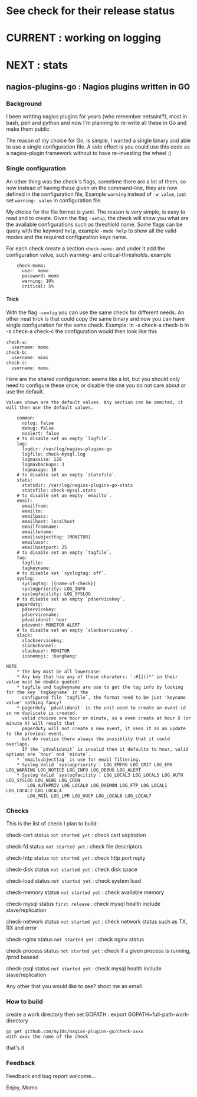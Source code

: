 
# See check for their release status
# CURRENT : working on logging
# NEXT    : stats

## nagios-plugins-go : Nagios plugins written in GO

### Background
I been writting nagios plugins for years (who remember netsaint?), most in
bash, perl and python and now I'm planning to re-write all these in Go and
make them public

The reason of my choice for Go, is simple, I wanted a single binary and able
to use a single configuration file. A side effect is you could use this code
as a nagios-plugin framework without to have re-investing the wheel :)

### Single configuration
An other thing was the check's flags, sometime there are a lot of them, so now instead
of having these given on the command-line, they are now defined in the configuration file,
Example `warning` instead of `-w value`, just set `warning: value` in configuration file.

My choice for the file format is yaml. The reason is very simple, is easy to read
and to create. Given the flag `-setup`, the check will show you what are the available
configurations such as threshlold name. Some flags can be query with the keyword `help`,
example `-mode help` to show all the valid modes and the required configuration keys name.

For each check create a section `check-name:` and under it add the configuration value,
such warning- and critical-thresholds.
example

```
	check-momo:
	  user: momo
	  password: momo
	  warning: 10%
	  critical: 5%
```

#### Trick
With the flag `-config` you can use the same check for different needs. An other neat trick
is that could copy the same binary and now you can have single configuration for the same check.
Example:
	ln -s check-a check-b
	ln -s check-a check-c
the configuration would then look like this
```
check-a:
  username: momo
check-b:
  username: mimi
check-c:
  username: mumu
```

Here are the shared configurarion:
seems like a lot, but you should only need to configure these once, or disable the one
you do not care about or use the default.

`Values shown are the default values. Any section can be ommited, it will then use the default values.`
```
	common:
	  nolog: false
	  debug: false
	  noalert: false
	# to disable set an empty `logfile`.
	log:
	  logdir: /var/log/nagios-plugins-go
	  logfile: check-mysql.log
	  logmaxsize: 128
	  logmaxbackups: 3
	  logmaxage: 10
	# to disable set an empty `statsfile`.
	stats:
	  statsdir: /var/log/nagios-plugins-go-stats
	  statsfile: check-mysql.stats
	# to disable set an empty `emailto`.
	email:
	  emailfrom:
	  emailto:
	  emailpass:
	  emailhost: localhost
	  emailfromname:
	  emailtoname:
	  emailsubjecttag: [MONITOR]
	  emailuser:
	  emailhostport: 25
	# to disable set an empty `tagfile`.
	tag:
	  tagfile:
	  tagkeyname:
	# to disable set `syslogtag: off`.
	syslog:
	  syslogtag: [{name-of-check}]
	  syslogpriority: LOG_INFO
	  syslogfacility: LOG_SYSLOG
	# to disable set an empty `pdservicekey`.
	pagerduty:
	  pdservicekey:
	  pdservicename:
	  pdvalidunit: hour
	  pdevent: MONITOR ALERT
	# to disable set an empty `slackservicekey`.
	slack:
	  slackservicekey:
	  slackchannel:
	  slackuser: MONITOR
	  iconemoji: :bangbang:

NOTE
	* The key most be all lowercase!
	* Any key that has any of these charaters: ':#[]()*' in their value must be double quoted!
	* tagfile and tagkeyname are use to get the tag info by looking for the key `tagkeyname` in the
	  configured file `tagfile`, the format need to be just 'keyname value' nothing fancy!
	* pagerduty `pdvalidunit` is the unit used to create an event-id so no duplicate is created.
	  valid choices are hour or minute, so a even create at hour X (or minute X) will result that
	  pagerduty will not create a new event, it sees it as an update to the previous event,
	  but do realize there always the possiblity that it could overlaps.
	  If the `pdvalidunit` is invalid then it defaults to hour, valid options are `hour` and `minute`.
	* `emailsubjecttag` is use for email filtering.
	* Syslog Valid `syslogpriority`: LOG_EMERG LOG_CRIT LOG_ERR LOG_WARNING LOG_NOTICE LOG_INFO LOG_DEBUG LOG_ALERT
	* Syslog Valid `syslogfacility`: LOG_LOCAL3 LOG_LOCAL5 LOG_AUTH LOG_SYSLOG LOG_NEWS LOG_CRON
		LOG_AUTHPRIV LOG_LOCAL0 LOG_DAEMON LOG_FTP LOG_LOCAL1 LOG_LOCAL2 LOG_LOCAL4
		LOG_MAIL LOG_LPR LOG_UUCP LOG_LOCAL6 LOG_LOCAL7
```


### Checks
This is the list of check I plan to build:

check-cert status `not started yet` 	: check cert expiration

check-fd status `not started yet` 		: check file descriptors

check-http status `not started yet`		: check http port reply

check-disk status `not started yet`		: check disk space

check-load status `not started yet`		: check system load

check-memory status `not started yet`	: check available memory

check-mysql status `first release`		: check mysql health include slave/replication

check-network status `not started yet`	: check network status such as TX, RX and error

check-nginx status `not started yet`	: check nginx status

check-process status `not started yet`	: check if a given process is running, /prod basesd

check-psql status `not started yet`		: check mysql health include slave/replication

Any other that you would like to see? shoot me an email

### How to build

create a work directory then set GOPATH : export GOPATH=full-path-work-directory

```
go get github.com/my10c/nagios-plugins-go/check-xxxx
with xxxx the name of the check
```

that's it


### Feedback
Feedback and bug report welcome...

Enjoy, Momo
